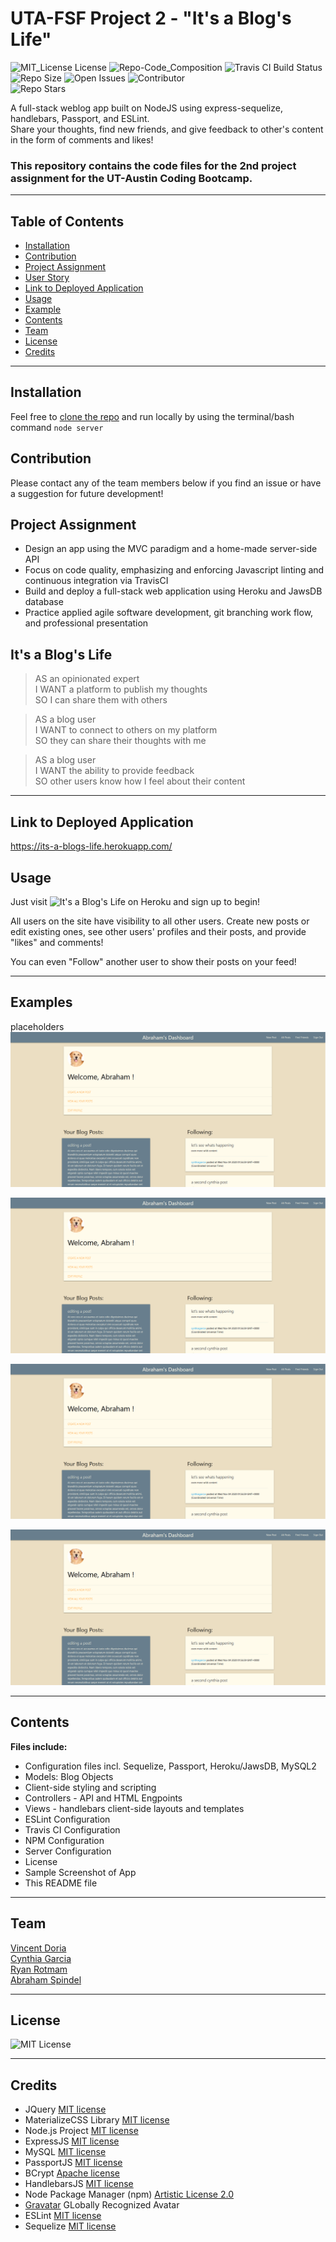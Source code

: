 # UTA-FSF Project 2 - "It's a Blog's Life" 
 ![MIT_License License](https://img.shields.io/badge/License-MIT_License-brightgreen)
 ![Repo-Code_Composition](https://img.shields.io/github/languages/top/Cenzo-cmd/Project-2) 
 ![Travis CI Build Status](https://img.shields.io/travis/Cenzo-cmd/Project-2)
 ![Repo Size](https://img.shields.io/github/repo-size/Cenzo-cmd/Project-2)
 ![Open Issues](https://img.shields.io/github/issues/Cenzo-cmd/Project-2)
 ![Contributor](https://img.shields.io/github/contributors/cenzo-cmd/project-2)  
 ![Repo Stars](https://img.shields.io/github/stars/cenzo-cmd/project-2?style=social)
  

A full-stack weblog app built on NodeJS using express-sequelize, handlebars, Passport, and ESLint.  
Share your thoughts, find new friends, and give feedback to other's content in the form of comments and likes!


### This repository contains the code files for the 2nd project assignment for the UT-Austin Coding Bootcamp.

---


## Table of Contents

* [Installation](#Installation)  
* [Contribution](#Contribution)  
* [Project Assignment](#Project-Assignment)  
* [User Story](#It's-a-Blog's-Life)  
* [Link to Deployed Application](#Link-to-Deployed-Application)  
* [Usage](#Usage)  
* [Example](#Example)  
* [Contents](#Contents)  
* [Team](#Author)  
* [License](#License)  
* [Credits](#Credits)  
  
 ---
 
 
## Installation

Feel free to [clone the repo](https://github.com/Cenzo-cmd/Project-2) and run locally by using the terminal/bash command `node server`

## Contribution

Please contact any of the team members below if you find an issue or have a suggestion for future development!
 
## Project Assignment

- Design an app using the MVC paradigm and a home-made server-side API
- Focus on code quality, emphasizing and enforcing Javascript linting and continuous integration via TravisCI
- Build and deploy a full-stack web application using Heroku and JawsDB database  
- Practice applied agile software development, git branching work flow, and professional presentation  


## It's a Blog's Life

>AS an opinionated expert  
>I WANT a platform to publish my thoughts  
>SO I can share them with others  

>AS a blog user  
>I WANT to connect to others on my platform  
>SO they can share their thoughts with me  

>AS a blog user  
>I WANT the ability to provide feedback  
>SO other users know how I feel about their content  


---

## Link to Deployed Application

https://its-a-blogs-life.herokuapp.com/


## Usage 

Just visit ![It's a Blog's Life](https://dashboard.heroku.com/apps/its-a-blogs-life) on Heroku and sign up to begin!  
  
All users on the site have visibility to all other users. Create new posts or edit existing ones, see other users' profiles and their posts, and provide "likes" and comments!  

You can even "Follow" another user to show their posts on your feed!

---

## Examples

placeholders
![Screenshot of deployed app](./app-screenshot.png)

![Screenshot of deployed app](./app-screenshot.png)

![Screenshot of deployed app](./app-screenshot.png)

![Screenshot of deployed app](./app-screenshot.png)

---

## Contents
**Files include:**
* Configuration files incl. Sequelize, Passport, Heroku/JawsDB, MySQL2
* Models: Blog Objects
* Client-side styling and scripting
* Controllers - API and HTML Engpoints
* Views - handlebars client-side layouts and templates
* ESLint Configuration
* Travis CI Configuration
* NPM Configuration
* Server Configuration
* License
* Sample Screenshot of App 
* This README file

---

## Team
[Vincent Doria](https://github.com/Cenzo-cmd)  
[Cynthia Garcia](https://github.com/caersun)  
[Ryan Rotmam](https://github.com/ryanrotman)  
[Abraham Spindel](https://github.com/abraspin)

---

## License
![MIT License](https://github.com/Cenzo-cmd/Project-2/blob/main/LICENSE)

---

## Credits
* JQuery [MIT license](https://jquery.org/license/)   
* MaterializeCSS Library [MIT license](https://github.com/Dogfalo/materialize/blob/master/LICENSE)    
* Node.js Project [MIT license](https://raw.githubusercontent.com/nodejs/node/master/LICENSE)   
* ExpressJS [MIT license](https://github.com/expressjs/express/blob/HEAD/LICENSE)   
* MySQL [MIT license](https://github.com/mysqljs/mysql/blob/master/License)  
* PassportJS [MIT license](https://github.com/jaredhanson/passport/blob/master/LICENSE)  
* BCrypt [Apache license]( https://github.com/patrickfav/bcrypt/blob/master/LICENSE) 
* HandlebarsJS [MIT license]( https://github.com/handlebars-lang/handlebars.js/blob/master/LICENSE) 
* Node Package Manager (npm) [Artistic License 2.0](https://www.npmjs.com/policies/npm-license)  
* [Gravatar](http://en.gravatar.com/) GLobally Recognized Avatar
* ESLint [MIT license](https://github.com/eslint/eslint/blob/master/LICENSE)
* Sequelize [MIT license](https://github.com/sequelize/sequelize/blob/master/LICENSE)

